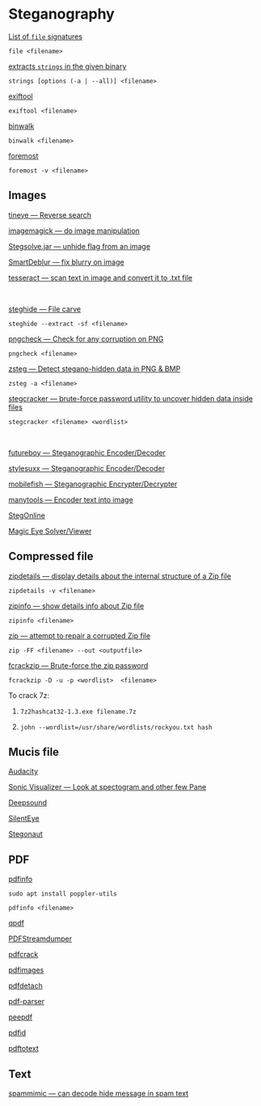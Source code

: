 # Steganography

[List of `file` signatures](https://en.wikipedia.org/wiki/List_of_file_signatures)

```shell
file <filename>
```

[extracts `strings` in the given binary](https://linuxopsys.com/topics/strings-command-in-linux#:~:text=The%20strings%20command%20is%20used,error%20messages%2C%20and%20embedded%20strings)

```shell
strings [options (-a | --all)] <filename>
```

[exiftool](https://www.kali.org/tools/libimage-exiftool-perl/)

```shell
exiftool <filename>
```

[binwalk](https://www.kali.org/tools/binwalk/)

```shell
binwalk <filename>
```

[foremost](https://www.kali.org/tools/foremost/)

```shell
foremost -v <filename>
```

## Images

[tineye — Reverse search](https://tineye.com/)

[imagemagick — do image manipulation](https://imagemagick.org/)

[Stegsolve.jar — unhide flag from an image](https://yandex.kz/search/?text=Stegsolve.jar)

[SmartDeblur — fix blurry on image](https://github.com/Y-Vladimir/SmartDeblur)

[tesseract — scan text in image and convert it to .txt file](https://tesseract-ocr.github.io/)

<br>

[steghide — File carve](https://www.kali.org/tools/steghide/ "https://www.kali.org/tools/steghide/")

```shell
steghide --extract -sf <filename>
```

[pngcheck — Check for any corruption on PNG](https://manpages.ubuntu.com/manpages/focal/man1/pngcheck.1.html "https://manpages.ubuntu.com/manpages/focal/man1/pngcheck.1.html")

```shell
pngcheck <filename>
```

[zsteg — Detect stegano-hidden data in PNG & BMP](https://github.com/zed-0xff/zsteg "https://github.com/zed-0xff/zsteg")

```shell
zsteg -a <filename>
```

[stegcracker — brute-force password utility to uncover hidden data inside files](https://www.kali.org/tools/stegcracker/ "https://www.kali.org/tools/stegcracker/")

```shell
stegcracker <filename> <wordlist>
```

<br>

[futureboy — Steganographic Encoder/](https://futureboy.us/stegano/encinput.html)[Decoder](https://futureboy.us/stegano/decinput.html)

[stylesuxx — Steganographic Encoder/Decoder](http://stylesuxx.github.io/steganography/)

[mobilefish — Steganographic Encrypter/Decrypter](https://www.mobilefish.com/services/steganography/steganography.php)

[manytools — Encoder text into image](https://manytools.org/hacker-tools/steganography-encode-text-into-image/)

[StegOnline](https://stegonline.georgeom.net/upload)

[Magic Eye Solver/Viewer](http://magiceye.ecksdee.co.uk/)

## Compressed file

[zipdetails — display details about the internal structure of a Zip file](https://manpages.ubuntu.com/manpages/trusty/man1/zipdetails.1.html)

```shell
zipdetails -v <filename>
```

[zipinfo — show details info about Zip file](https://manpages.ubuntu.com/manpages/lunar/man1/zipinfo.1.html)

```shell
zipinfo <filename>
```

[zip — attempt to repair a corrupted Zip file](https://manpages.ubuntu.com/manpages/focal/man1/zip.1.html)

```shell
zip -FF <filename> --out <outputfile>
```

[fcrackzip — Brute-force the zip password](https://www.kali.org/tools/fcrackzip/)

```shell
fcrackzip -D -u -p <wordlist>  <filename>
```

To crack 7z:

1.  ```
    7z2hashcat32-1.3.exe filename.7z
    ```

2.  ```
    john --wordlist=/usr/share/wordlists/rockyou.txt hash
    ```

## Mucis file

[Audacity](https://ru.wikipedia.org/wiki/Audacity)

[Sonic Visualizer — Look at spectogram and other few Pane](https://en.wikipedia.org/wiki/Sonic_Visualiser)

[Deepsound](https://medium.com/@ibnshehu/deepsound-audio-steganography-tool-f7ca0a897576)

[SilentEye](https://yandex.kz/search/?text=SilentEye)

[Stegonaut](https://www.stegonaut.com/)

## PDF

[pdfinfo](https://poppler.freedesktop.org/)

```shell
sudo apt install poppler-utils
```

```shell
pdfinfo <filename>
```

[qpdf](https://github.com/qpdf/qpdf)

[PDFStreamdumper](https://github.com/zha0/pdfstreamdumper)

[pdfcrack](https://www.kali.org/tools/pdfcrack/)

[pdfimages](https://manpages.ubuntu.com/manpages/xenial/man1/pdfimages.1.html)

[pdfdetach](https://manpages.ubuntu.com/manpages/kinetic/man1/pdfdetach.1.html)

[pdf-parser](https://www.kali.org/tools/pdf-parser/)

[peepdf](https://github.com/jesparza/peepdf)

[pdfid](https://www.kali.org/tools/pdfid/)

[pdftotext](https://pdftotext.com/)

## Text

[spammimic — can decode hide message in spam text](https://www.spammimic.com/)
